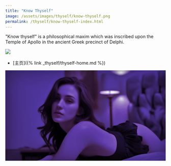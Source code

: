 ```yaml
---
title: "Know Thyself"
image: /assets/images/thyself/know-thyself.png
permalink: /thyself/know-thyself-index.html
---
```


"Know thyself" is a philosophical maxim
which was inscribed upon the Temple of Apollo in the ancient Greek precinct of Delphi.

![](/assets/images/thyself/know-thyself-gold.webp)

- [主页]({% link _thyself/thyself-home.md %})

![](/assets/images/beauty/sophia.png)
